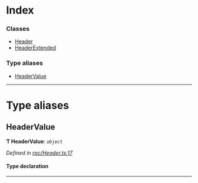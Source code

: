 

# Index

### Classes

* [Header](../classes/_rpc_header_.header.md)
* [HeaderExtended](../classes/_rpc_header_.headerextended.md)

### Type aliases

* [HeaderValue](_rpc_header_.md#headervalue)

---

# Type aliases

<a id="headervalue"></a>

##  HeaderValue

**Ƭ HeaderValue**: *`object`*

*Defined in [rpc/Header.ts:17](https://github.com/polkadot-js/api/blob/2b538f5/packages/types/src/rpc/Header.ts#L17)*

#### Type declaration

___

